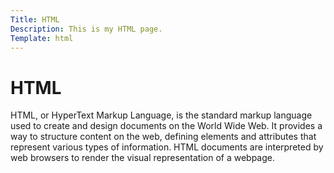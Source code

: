 ```yaml
---
Title: HTML
Description: This is my HTML page.
Template: html
---
```


<h1>
HTML
</h1>

<p>
HTML, or HyperText Markup Language, is the standard markup language used to create and design documents on the World Wide Web. It provides a way to structure content on the web, defining elements and attributes that represent various types of information. HTML documents are interpreted by web browsers to render the visual representation of a webpage.
</p>